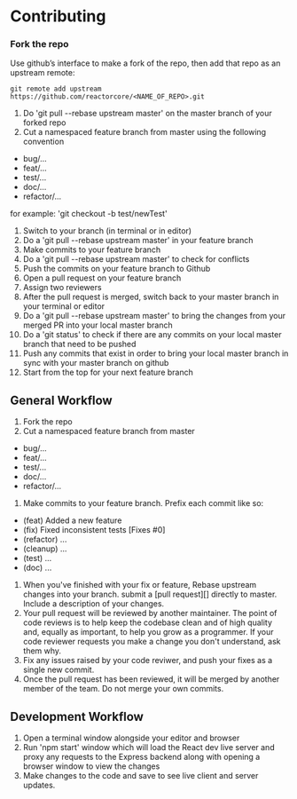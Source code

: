 # Contributing

### Fork the repo

Use github’s interface to make a fork of the repo, then add that repo as an upstream remote:

```
git remote add upstream https://github.com/reactorcore/<NAME_OF_REPO>.git
```

1. Do 'git pull --rebase upstream master' on the master branch of your forked repo
1. Cut a namespaced feature branch from master using the following convention
  - bug/...
  - feat/...
  - test/...
  - doc/...
  - refactor/...

  for example: 'git checkout -b test/newTest'

1. Switch to your branch (in terminal or in editor)
1. Do a 'git pull --rebase upstream master' in your feature branch
1. Make commits to your feature branch
1. Do a 'git pull --rebase upstream master' to check for conflicts
1. Push the commits on your feature branch to Github
1. Open a pull request on your feature branch
1. Assign two reviewers
1. After the pull request is merged, switch back to your master branch in your terminal or editor
1. Do a 'git pull --rebase upstream master' to bring the changes from your merged PR into your local master branch
1. Do a 'git status' to check if there are any commits on your local master branch that need to be pushed
1. Push any commits that exist in order to bring your local master branch in sync with your master branch on github
1. Start from the top for your next feature branch

## General Workflow

1. Fork the repo
1. Cut a namespaced feature branch from master
  - bug/...
  - feat/...
  - test/...
  - doc/...
  - refactor/...
1. Make commits to your feature branch. Prefix each commit like so:
  - (feat) Added a new feature
  - (fix) Fixed inconsistent tests [Fixes #0]
  - (refactor) ...
  - (cleanup) ...
  - (test) ...
  - (doc) ...
1. When you've finished with your fix or feature, Rebase upstream changes into your branch. submit a [pull request][]
   directly to master. Include a description of your changes.
1. Your pull request will be reviewed by another maintainer. The point of code
   reviews is to help keep the codebase clean and of high quality and, equally
   as important, to help you grow as a programmer. If your code reviewer
   requests you make a change you don't understand, ask them why.
1. Fix any issues raised by your code reviwer, and push your fixes as a single
   new commit.
1. Once the pull request has been reviewed, it will be merged by another member of the team. Do not merge your own commits.

## Development Workflow
1. Open a terminal window alongside your editor and browser
1. Run 'npm start' window which will load the React dev live server and proxy any requests to the Express backend along with opening a browser window to view the changes
1. Make changes to the code and save to see live client and server updates.
